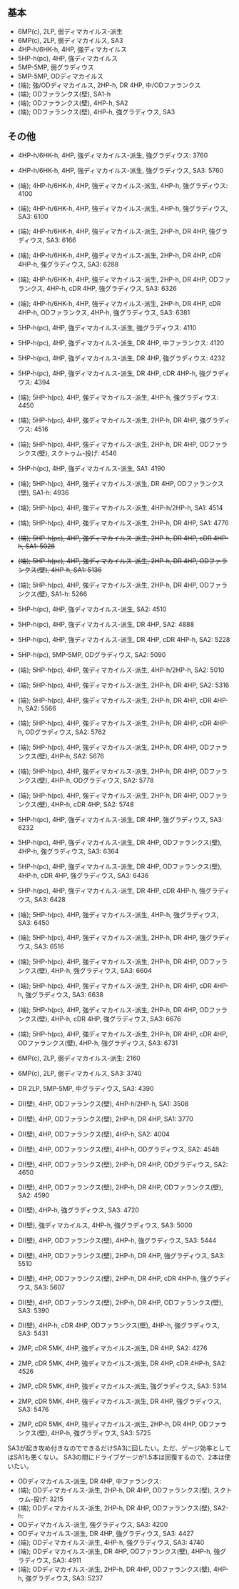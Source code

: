 ## 基本

- 6MP(c), 2LP, 弱ディマカイルス-派生
- 6MP(c), 2LP, 弱ディマカイルス, SA3
- 4HP-h/6HK-h, 4HP, 強ディマカイルス
- 5HP-h(pc), 4HP, 強ディマカイルス
- 5MP-5MP, 弱グラディウス
- 5MP-5MP, ODディマカイルス
- (端); 強/ODディマカイルス, 2HP-h, DR 4HP, 中/ODファランクス
- (端); ODファランクス(壁), SA1-h
- (端); ODファランクス(壁), 4HP-h, SA2
- (端); ODファランクス(壁), 4HP-h, 強グラディウス, SA3

## その他

- 4HP-h/6HK-h, 4HP, 強ディマカイルス-派生, 強グラディウス: 3760
- 4HP-h/6HK-h, 4HP, 強ディマカイルス-派生, 強グラディウス, SA3: 5760
- (端); 4HP-h/6HK-h, 4HP, 強ディマカイルス-派生, 4HP-h, 強グラディウス: 4100
- (端); 4HP-h/6HK-h, 4HP, 強ディマカイルス-派生, 4HP-h, 強グラディウス, SA3: 6100
- (端); 4HP-h/6HK-h, 4HP, 強ディマカイルス-派生, 2HP-h, DR 4HP, 強グラディウス, SA3: 6166
- (端); 4HP-h/6HK-h, 4HP, 強ディマカイルス-派生, 2HP-h, DR 4HP, cDR 4HP-h, 強グラディウス, SA3: 6288
- (端); 4HP-h/6HK-h, 4HP, 強ディマカイルス-派生, 2HP-h, DR 4HP, ODファランクス, 4HP-h, cDR 4HP, 強グラディウス, SA3: 6326
- (端); 4HP-h/6HK-h, 4HP, 強ディマカイルス-派生, 2HP-h, DR 4HP, cDR 4HP-h, ODファランクス, 4HP-h, 強グラディウス, SA3: 6381

- 5HP-h(pc), 4HP, 強ディマカイルス-派生, 強グラディウス: 4110
- 5HP-h(pc), 4HP, 強ディマカイルス-派生, DR 4HP, 中ファランクス: 4120
- 5HP-h(pc), 4HP, 強ディマカイルス-派生, DR 4HP, 強グラディウス: 4232
- 5HP-h(pc), 4HP, 強ディマカイルス-派生, DR 4HP, cDR 4HP-h, 強グラディウス: 4394
- (端); 5HP-h(pc), 4HP, 強ディマカイルス-派生, 4HP-h, 強グラディウス: 4450
- (端); 5HP-h(pc), 4HP, 強ディマカイルス-派生, 2HP-h, DR 4HP, 強グラディウス: 4516
- (端); 5HP-h(pc), 4HP, 強ディマカイルス-派生, 2HP-h, DR 4HP, ODファランクス(壁), スクトゥム-投げ: 4546

- 5HP-h(pc), 4HP, 強ディマカイルス-派生, SA1: 4190
- (端); 5HP-h(pc), 4HP, 強ディマカイルス-派生, DR 4HP, ODファランクス(壁), SA1-h: 4936
- (端); 5HP-h(pc), 4HP, 強ディマカイルス-派生, 4HP-h/2HP-h, SA1: 4514
- (端); 5HP-h(pc), 4HP, 強ディマカイルス-派生, 2HP-h, DR 4HP, SA1: 4776
- ~~(端); 5HP-h(pc), 4HP, 強ディマカイルス-派生, 2HP-h, DR 4HP, cDR 4HP-h, SA1: 5026~~
- ~~(端); 5HP-h(pc), 4HP, 強ディマカイルス-派生, 2HP-h, DR 4HP, ODファランクス(壁), 4HP-h, SA1: 5136~~
- (端); 5HP-h(pc), 4HP, 強ディマカイルス-派生, 2HP-h, DR 4HP, ODファランクス(壁), SA1-h: 5266

- 5HP-h(pc), 4HP, 強ディマカイルス-派生, SA2: 4510
- 5HP-h(pc), 4HP, 強ディマカイルス-派生, DR 4HP, SA2: 4888
- 5HP-h(pc), 4HP, 強ディマカイルス-派生, DR 4HP, cDR 4HP-h, SA2: 5228
- 5HP-h(pc), 5MP-5MP, ODグラディウス, SA2: 5090
- (端); 5HP-h(pc), 4HP, 強ディマカイルス-派生, 4HP-h/2HP-h, SA2: 5010
- (端); 5HP-h(pc), 4HP, 強ディマカイルス-派生, 2HP-h, DR 4HP, SA2: 5316
- (端); 5HP-h(pc), 4HP, 強ディマカイルス-派生, 2HP-h, DR 4HP, cDR 4HP-h, SA2: 5566
- (端); 5HP-h(pc), 4HP, 強ディマカイルス-派生, 2HP-h, DR 4HP, cDR 4HP-h, ODグラディウス, SA2: 5762
- (端); 5HP-h(pc), 4HP, 強ディマカイルス-派生, 2HP-h, DR 4HP, ODファランクス(壁), 4HP-h, SA2: 5676
- (端); 5HP-h(pc), 4HP, 強ディマカイルス-派生, 2HP-h, DR 4HP, ODファランクス(壁), 4HP-h, ODグラディウス, SA2: 5778
- (端); 5HP-h(pc), 4HP, 強ディマカイルス-派生, 2HP-h, DR 4HP, ODファランクス(壁), 4HP-h, cDR 4HP, SA2: 5748

- 5HP-h(pc), 4HP, 強ディマカイルス-派生, DR 4HP, 強グラディウス, SA3: 6232
- 5HP-h(pc), 4HP, 強ディマカイルス-派生, DR 4HP, ODファランクス(壁), 4HP-h, 強グラディウス, SA3: 6364
- 5HP-h(pc), 4HP, 強ディマカイルス-派生, DR 4HP, ODファランクス(壁), 4HP-h, cDR 4HP, 強グラディウス, SA3: 6436
- 5HP-h(pc), 4HP, 強ディマカイルス-派生, DR 4HP, cDR 4HP-h, 強グラディウス, SA3: 6428
- (端); 5HP-h(pc), 4HP, 強ディマカイルス-派生, 4HP-h, 強グラディウス, SA3: 6450
- (端); 5HP-h(pc), 4HP, 強ディマカイルス-派生, 2HP-h, DR 4HP, 強グラディウス, SA3: 6516
- (端); 5HP-h(pc), 4HP, 強ディマカイルス-派生, 2HP-h, DR 4HP, ODファランクス(壁), 4HP-h, 強グラディウス, SA3: 6604
- (端); 5HP-h(pc), 4HP, 強ディマカイルス-派生, 2HP-h, DR 4HP, cDR 4HP-h, 強グラディウス, SA3: 6638
- (端); 5HP-h(pc), 4HP, 強ディマカイルス-派生, 2HP-h, DR 4HP, ODファランクス(壁), 4HP-h, cDR 4HP, 強グラディウス, SA3: 6676
- (端); 5HP-h(pc), 4HP, 強ディマカイルス-派生, 2HP-h, DR 4HP, cDR 4HP, ODファランクス(壁), 4HP-h, 強グラディウス, SA3: 6731

- 6MP(c), 2LP, 弱ディマカイルス-派生: 2160
- 6MP(c), 2LP, 弱ディマカイルス, SA3: 3740

- DR 2LP, 5MP-5MP, 中グラディウス, SA3: 4390

- DI(壁), 4HP, ODファランクス(壁), 4HP-h/2HP-h, SA1: 3508
- DI(壁), 4HP, ODファランクス(壁), 2HP-h, DR 4HP, SA1: 3770

- DI(壁), 4HP, ODファランクス(壁), 4HP-h, SA2: 4004
- DI(壁), 4HP, ODファランクス(壁), 4HP-h, ODグラディウス, SA2: 4548
- DI(壁), 4HP, ODファランクス(壁), 2HP-h, DR 4HP, ODグラディウス, SA2: 4650
- DI(壁), 4HP, ODファランクス(壁), 2HP-h, DR 4HP, ODファランクス(壁), SA2: 4590

- DI(壁), 4HP-h, 強グラディウス, SA3: 4720
- DI(壁), 強ディマカイルス, 4HP-h, 強グラディウス, SA3: 5000
- DI(壁), 4HP, ODファランクス(壁), 4HP-h, 強グラディウス, SA3: 5444
- DI(壁), 4HP, ODファランクス(壁), 2HP-h, DR 4HP, 強グラディウス, SA3: 5510
- DI(壁), 4HP, ODファランクス(壁), 2HP-h, DR 4HP, cDR 4HP-h, 強グラディウス, SA3: 5607
- DI(壁), 4HP, ODファランクス(壁), 2HP-h, DR 4HP, ODファランクス(壁), SA3: 5390
- DI(壁), 4HP-h, cDR 4HP, ODファランクス(壁), 4HP-h, 強グラディウス, SA3: 5431

- 2MP, cDR 5MK, 4HP, 強ディマカイルス-派生, DR 4HP, SA2: 4276
- 2MP, cDR 5MK, 4HP, 強ディマカイルス-派生, DR 4HP, cDR 4HP-h, SA2: 4526
- 2MP, cDR 5MK, 4HP, 強ディマカイルス-派生, 強グラディウス, SA3: 5314
- 2MP, cDR 5MK, 4HP, 強ディマカイルス-派生, DR 4HP, 強グラディウス, SA3: 5476
- 2MP, cDR 5MK, 4HP, 強ディマカイルス-派生, 2HP-h, DR 4HP, ODファランクス(壁), 4HP-h, 強グラディウス, SA3: 5725

SA3が起き攻め付きなのでできるだけSA3に回したい。ただ、ゲージ効率としてはSA1も悪くない。
SA3の間にドライブゲージが1.5本は回復するので、2本は使いたい。

- ODディマカイルス-派生, DR 4HP, 中ファランクス:
- (端); ODディマカイルス-派生, 2HP-h, DR 4HP, ODファランクス(壁), スクトゥム-投げ: 3215
- (端); ODディマカイルス-派生, 2HP-h, DR 4HP, ODファランクス(壁), SA2-h:
- ODディマカイルス-派生, 強グラディウス, SA3: 4200
- ODディマカイルス-派生, DR 4HP, 強グラディウス, SA3: 4427
- (端); ODディマカイルス-派生, 4HP-h, 強グラディウス, SA3: 4740
- (端); ODディマカイルス-派生, DR 4HP, ODファランクス(壁), 4HP-h, 強グラディウス, SA3: 4911
- (端); ODディマカイルス-派生, 2HP-h, DR 4HP, ODファランクス(壁), 4HP-h, 強グラディウス, SA3: 5237
